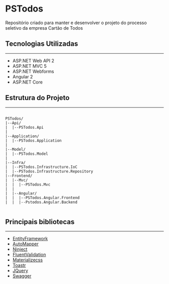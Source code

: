 # PSTodos
Repositório criado para manter e desenvolver o projeto do processo seletivo da empresa Cartão de Todos

## Tecnologias Utilizadas
___
- ASP.NET Web API 2
- ASP.NET MVC 5
- ASP.NET Webforms
- Angular 2
- ASP.NET Core

## Estrutura do Projeto
___
```

PSTodos/
|--Api/
|  |--PSTodos.Api
|
|--Application/
|  |--PSTodos.Application
|
|--Model/
|  |--PSTodos.Model
|
|--Infra/
|  |--PSTodos.Infrastructure.IoC
|  |--PSTodos.Infrastructure.Repository
|--Frontend/
|  |--Mvc/
|  |  |--PSTodos.Mvc
|  |
|  |--Angular/
|  |  |--PSTodos.Angular.Frontend
|  |  |--Pstodos.Angular.Backend


```

## Principais bibliotecas
___
- [EntityFramework](https://github.com/aspnet/EntityFramework6)
- [AutoMapper](https://github.com/AutoMapper/AutoMapper)
- [Ninject](https://github.com/ninject/Ninject)
- [FluentValidation](https://github.com/JeremySkinner/FluentValidation)
- [Materializecss](https://github.com/Dogfalo/materialize)
- [Toastr](https://github.com/CodeSeven/toastr)
- [JQuery](https://github.com/jquery/jquery)
- [Swagger](https://github.com/domaindrivendev/Swashbuckle)

